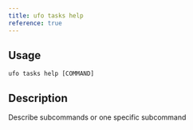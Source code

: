 ```yaml
---
title: ufo tasks help
reference: true
---
```


## Usage

    ufo tasks help [COMMAND]

## Description

Describe subcommands or one specific subcommand



